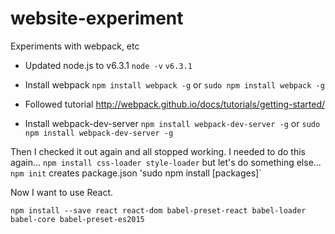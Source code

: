 # website-experiment
Experiments with webpack, etc

* Updated node.js to v6.3.1
`node -v`
`v6.3.1`

* Install webpack 
`npm install webpack -g` or `sudo npm install webpack -g`

* Followed tutorial
http://webpack.github.io/docs/tutorials/getting-started/

* Install webpack-dev-server
`npm install webpack-dev-server -g` or `sudo npm install webpack-dev-server -g`

Then I checked it out again and all stopped working. I needed to do this again...
`npm install css-loader style-loader`
but let's do something else...
`npm init` creates package.json
'sudo npm install [packages]`

Now I want to use React.

`npm install --save react react-dom babel-preset-react babel-loader babel-core babel-preset-es2015`
